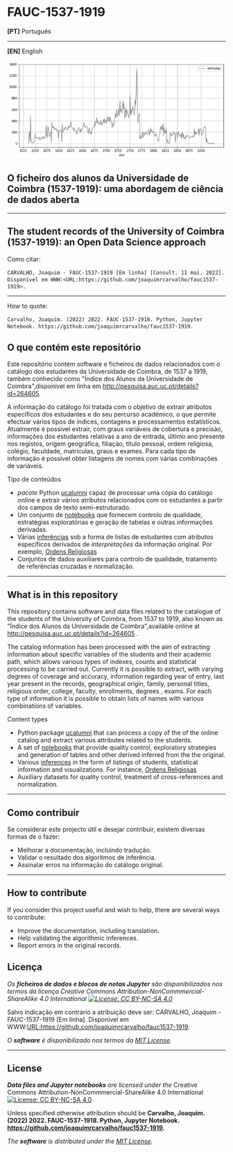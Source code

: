 # FAUC-1537-1919

**[PT]** Português

---

**[EN]** English

![Intake](./notebooks/images/intake.png)

## O ficheiro dos alunos da Universidade de Coimbra (1537-1919): uma abordagem de ciência de dados aberta


----

## The student records of the University of Coimbra (1537-1919): an Open Data Science approach


Como citar:

    CARVALHO, Joaquim - FAUC-1537-1919 [Em linha] [Consult. 11 mai. 2022]. 
    Disponível em WWW:<URL:https://github.com/joaquimrcarvalho/fauc1537-1919>.

---

How to quote:

    Carvalho, Joaquim. (2022) 2022. FAUC-1537-1918. Python, Jupyter Notebook. https://github.com/joaquimrcarvalho/fauc1537-1919.



## O que contém este repositório

Este repositório contém software e ficheiros de dados relacionados com o catálogo
dos estudantes da Universidade de Coimbra, de 1537 a 1919, também conhecido como "Índice dos Alunos da
Universidade de Coimbra",disponível em linha em http://pesquisa.auc.uc.pt/details?id=264605.

A informação do catálogo foi tratada com o objetivo de extrair atributos específicos dos estudantes e do seu percurso académico, o que permite efectuar vários tipos de índices, contagens e processamentos estatísticos. Atualmente é possível extrair, com graus variáveis de cobertura e precisão, informações dos estudantes relativas a ano de entrada, último ano presente nos registos, origem geográfica, filiação, título pessoal, ordem religiosa, colégio, faculdade, matrículas, graus e exames. Para cada tipo de informação é possível obter listagens de nomes com várias combinações de variáveis. 

Tipo de conteúdos

* _pacote_ Python [ucalumni](notebooks/ucalumni/) capaz de processar uma cópia do catálogo online e extrair vários atributos relacionados com os estudantes a partir dos campos de texto semi-estruturado.
* Um conjunto de [notebooks](notebooks) que fornecem controlo de qualidade, estratégias exploratórias e geração 
de tabelas e outras informações derivadas.
* Várias [inferências](inferences) sob a forma de listas de estudantes com atributos específicos derivados de _interpretações_ da informação original. Por exemplo, [Ordens Religiosas](inferences/name-notes/religious-orders.csv)
* Conjuntos de dados auxiliares para controlo de qualidade, tratamento de referências cruzadas e normalização.

---


## What is in this repository

This repository  contains software and data files related to the catalogue
of the students of the University of Coimbra, from 1537 to 1919, also known as "Índice dos Alunos da
Universidade de Coimbra",available online at http://pesquisa.auc.uc.pt/details?id=264605 .

The catalog information has been processed with the aim of extracting information about specific variables of the students and their academic path, which allows various types of indexes, counts and statistical processing to be carried out. Currently it is possible to extract, with varying degrees of coverage and accuracy, information regarding year of entry, last year present in the records, geographical origin, family, personal titles, religious order, college, faculty, enrollments, degrees , exams. For each type of information it is possible to obtain lists of names with various combinations of variables.

Content types

* Python package [ucalumni](notebooks/ucalumni/) that can process a copy of the of the online catalog and extract various attributes related to the students.
* A set of [notebooks](notebooks) that provide quality control, exploratory strategies and generation 
of tables and other derived inferred from the the original.
* Various [inferences](inferences/README.md) in the form of listings of students, statistical information and visualizations. For instance, [Ordens Religiosas](inferences/name-notes/religious-orders.csv)
* Auxiliary datasets for quality control, treatment of cross-references and normalization.
  
---
## Como contribuir

Se considerar este projecto útil e desejar contribuir, existem diversas formas de o fazer:

* Melhorar a documentação, incluindo tradução.
* Validar o resultado dos algoritmos de inferência.
* Assinalar erros na informação do catálogo original.

---

## How to contribute

If you consider this project useful and wish to help, there are several ways to contribute:

* Improve the documentation, including translation.
* Help validating the algorithmic inferences.
* Report errors in the original records.

## Licença

_Os **ficheiros de dados e blocos de notas Jupyter** são disponibilizados nos termos da licença Creative Commons Attribution-NonCommmercial-ShareAlike 4.0 International
 [![License: CC BY-NC-SA 4.0](https://licensebuttons.net/l/by-nc-sa/4.0/80x15.png)](https://creativecommons.org/licenses/by-nc-sa/4.0/)_

Salvo indicação em contrário a atribuição deve ser: CARVALHO, Joaquim - FAUC-1537-1919 [Em linha]. 
        Disponível em WWW:<URL:https://github.com/joaquimrcarvalho/fauc1537-1919>. 

 _O **software** é disponibilizado nos termos da [MIT License](https://opensource.org/licenses/MIT)._

---
## License 

_**Data files and Jupyter notebooks** are licensed under the_ Creative Commons Attribution-NonCommmercial-ShareAlike 4.0 International  [![License: CC BY-NC-SA 4.0](https://licensebuttons.net/l/by-nc-sa/4.0/80x15.png)](https://creativecommons.org/licenses/by-nc-sa/4.0/)



Unless specified otherwise attribution should be __Carvalho, Joaquim. (2022) 2022. FAUC-1537-1918. Python, Jupyter Notebook. https://github.com/joaquimrcarvalho/fauc1537-1919.__ 

 _The **software** is distributed under the [MIT License](https://opensource.org/licenses/MIT)._


